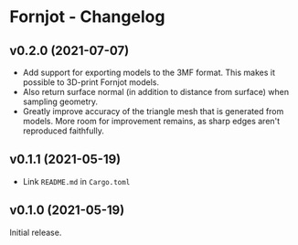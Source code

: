 # Fornjot - Changelog

## v0.2.0 (2021-07-07)

- Add support for exporting models to the 3MF format. This makes it possible to 3D-print Fornjot models.
- Also return surface normal (in addition to distance from surface) when sampling geometry.
- Greatly improve accuracy of the triangle mesh that is generated from models. More room for improvement remains, as sharp edges aren't reproduced faithfully.

## v0.1.1 (2021-05-19)

- Link `README.md` in `Cargo.toml`

## v0.1.0 (2021-05-19)

Initial release.

